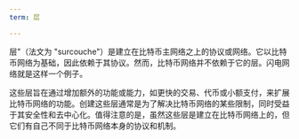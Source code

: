 ```yaml
---
term: 层

---
```

层"（法文为 "surcouche"）是建立在比特币主网络之上的协议或网络。它以比特币网络为基础，因此依赖于其协议。然而，比特币网络并不依赖于它的层。闪电网络就是这样一个例子。

这些层旨在通过增加额外的功能或能力，如更快的交易、代币或小额支付，来扩展比特币网络的功能。创建这些层通常是为了解决比特币网络的某些限制，同时受益于其安全性和去中心化。值得注意的是，虽然这些层是建立在比特币网络上的，但它们有自己不同于比特币网络本身的协议和机制。